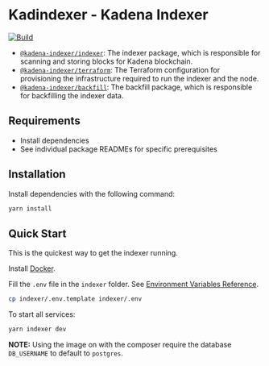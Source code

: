 # Kadindexer - Kadena Indexer

[![Build](https://github.com/hack-a-chain-software/indexer-kadena/actions/workflows/indexer.yml/badge.svg)](https://github.com/hack-a-chain-software/indexer-kadena/actions/workflows/indexer.yml)

- [`@kadena-indexer/indexer`](indexer/README.md): The indexer package, which is responsible for scanning and storing blocks for Kadena blockchain.
- [`@kadena-indexer/terraform`](terraform/README.md): The Terraform configuration for provisioning the infrastructure required to run the indexer and the node.
- [`@kadena-indexer/backfill`](backfill/README.md): The backfill package, which is responsible for backfilling the indexer data.

## Requirements

- Install dependencies
- See individual package READMEs for specific prerequisites

## Installation

Install dependencies with the following command:

```bash
yarn install
```

## Quick Start

This is the quickest way to get the indexer running.

Install [Docker](https://www.docker.com/).

Fill the `.env` file in the `indexer` folder. See [Environment Variables Reference](../indexer/README.md#32-environment-variables-reference).

```bash
cp indexer/.env.template indexer/.env
```

To start all services:

```bash
yarn indexer dev
```

**NOTE:** Using the image on with the composer require the database `DB_USERNAME` to default to `postgres`.
